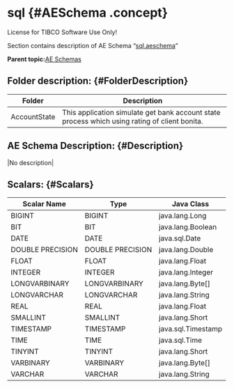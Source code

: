 # sql {#AESchema .concept}

License for TIBCO Software Use Only!

Section contains description of AE Schema “[sql.aeschema](sql.aeschema)”

**Parent topic:**[AE Schemas](../../../projects/AccountState/common/aeschema.md)

## Folder description: {#FolderDescription}

|Folder|Description|
|------|-----------|
|AccountState|This application simulate get bank account state process which using rating of client bonita.|

## AE Schema Description: {#Description}

|No description|

## Scalars: {#Scalars}

|Scalar Name|Type|Java Class|
|-----------|----|----------|
|BIGINT|BIGINT|java.lang.Long|
|BIT|BIT|java.lang.Boolean|
|DATE|DATE|java.sql.Date|
|DOUBLE PRECISION|DOUBLE PRECISION|java.lang.Double|
|FLOAT|FLOAT|java.lang.Float|
|INTEGER|INTEGER|java.lang.Integer|
|LONGVARBINARY|LONGVARBINARY|java.lang.Byte\[\]|
|LONGVARCHAR|LONGVARCHAR|java.lang.String|
|REAL|REAL|java.lang.Float|
|SMALLINT|SMALLINT|java.lang.Short|
|TIMESTAMP|TIMESTAMP|java.sql.Timestamp|
|TIME|TIME|java.sql.Time|
|TINYINT|TINYINT|java.lang.Short|
|VARBINARY|VARBINARY|java.lang.Byte\[\]|
|VARCHAR|VARCHAR|java.lang.String|

